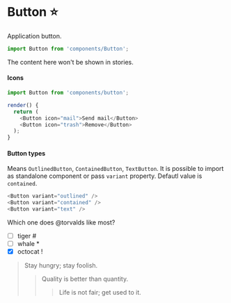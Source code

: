 # Button :star:

Application button.

```js
import Button from 'components/Button';
```

<!-- STORY -->

<!-- STORY HIDE START -->

The content here won't be shown in stories.

<!-- STORY HIDE END -->

#### Icons

```js
import Button from 'components/button';

render() {
  return (
    <Button icon="mail">Send mail</Button>
    <Button icon="trash">Remove</Button>
  );
}
```

#### Button types

Means `OutlinedButton`, `ContainedButton`, `TextButton`. It is possible to import as standalone component or pass `variant` property. Defautl value is `contained`.

```js
<Button variant="outlined" />
<Button variant="contained" />
<Button variant="text" />
```

Which one does @torvalds like most?

- [ ] tiger \#
- [ ] whale \*
- [x] octocat \!

> Stay hungry; stay foolish.
>
> > Quality is better than quantity.
> >
> > > Life is not fair; get used to it.
